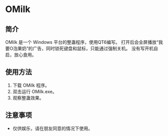 # OMilk

## 简介
OMilk 是一个 Windows 平台的整蛊程序，使用QT6编写。
打开后会全屏播放“我要O泡果奶”的广告，同时锁死键盘和鼠标，只能通过强制关机。
没有写开机自启，放心食用。

## 使用方法
1. 下载 OMilk 程序。
2. 双击运行 OMilk.exe。
3. 观察整蛊效果。

## 注意事项
- 仅供娱乐，请在朋友同意的情况下使用。

